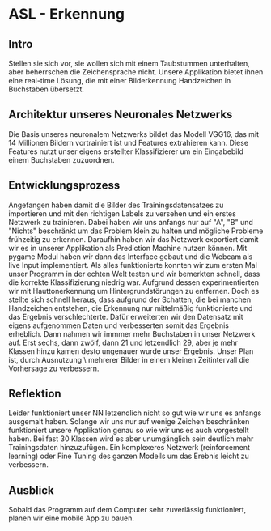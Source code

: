 # ASL - Erkennung

## Intro

Stellen sie sich vor, sie wollen sich mit einem Taubstummen unterhalten, aber beherrschen die Zeichensprache nicht. Unsere Applikation bietet ihnen eine real-time Lösung, die mit einer Bilderkennung Handzeichen in Buchstaben übersetzt. 

## Architektur unseres Neuronales Netzwerks

Die Basis unseres neuronalem Netzwerks bildet das Modell VGG16, das mit 14 Millionen Bildern vortrainiert ist und Features extrahieren kann. Diese Features nutzt unser eigens erstellter Klassifizierer um ein Eingabebild einem Buchstaben zuzuordnen. 

## Entwicklungsprozess

Angefangen haben damit die Bilder des Trainingsdatensatzes zu importieren und mit den richtigen Labels zu versehen und ein erstes Netzwerk zu trainieren. Dabei haben wir uns anfangs nur auf "A", "B" und "Nichts" beschränkt um das Problem klein zu halten und mögliche Probleme frühzeitig zu erkennen. Daraufhin haben wir das Netzwerk exportiert damit wir es in unserer Applikation als Prediction Machine nutzen können. Mit pygame Modul haben wir dann das Interface gebaut und die Webcam als live Input implementiert. Als alles funktionierte konnten wir zum ersten Mal unser Programm in der echten Welt testen und wir bemerkten schnell, dass die korrekte Klassifizierung niedrig war. Aufgrund dessen experimentierten wir mit Hauttonerkennung um Hintergrundstörungen zu entfernen. Doch es stellte sich schnell heraus, dass aufgrund der Schatten, die bei manchen Handzeichen entstehen, die Erkennung nur mittelmäßig funktionierte und das Ergebnis verschlechterte. Dafür erweiterten wir den Datensatz mit eigens aufgenommen Daten und verbesserten somit das Ergebnis erheblich. Dann nahmen wir immmer mehr Buchstaben in unser Netzwerk auf. Erst sechs, dann zwölf, dann 21 und letzendlich 29, aber je mehr Klassen hinzu kamen desto ungenauer wurde unser Ergebnis. 
Unser Plan ist, durch Ausnutzung \\ mehrerer Bilder in einem kleinen Zeitintervall die Vorhersage zu verbessern.

## Reflektion

Leider funktioniert unser NN letzendlich nicht so gut wie wir uns es anfangs ausgemalt haben. Solange wir uns nur auf wenige Zeichen beschränken funktioniert unsere Applikation genau so wie wir uns es auch vorgestellt haben. Bei fast 30 Klassen wird es aber unumgänglich sein deutlich mehr Trainingsdaten hinzuzufügen. Ein komplexeres Netzwerk (reinforcement learning) oder Fine Tuning des ganzen Modells um das Erebnis leicht zu verbessern. 

## Ausblick

Sobald das Programm auf dem Computer sehr zuverlässig funktioniert, planen wir eine mobile App zu bauen.
